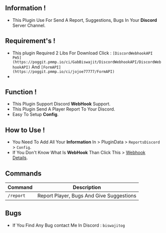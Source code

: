 ## Information !
- This Plugin Use For Send A Report, Suggestions, Bugs In Your **Discord** Server Channel.

## Requirement's !
- This plugin Required 2 Libs For Download Click : `[DiscordWebhookAPI Pm5](https://poggit.pmmp.io/ci/GabBiswajit/DiscordWebhookAPI/DiscordWebhookAPI)` And `[FormAPI](https://poggit.pmmp.io/ci/jojoe77777/FormAPI)`
- 

## Function !
- This Plugin Support Discord **WebHook** Support.
- This Plugin Send A Player Report To Your Discord.
- Easy To Setup **Config**.

## How to Use !
- You Need To Add All Your **Information** In > PluginData > `ReportsDiscord` > `Config`.
- If You Don't Know What Is **WebHook** Than Click This > [Webhook Details](https://support.discord.com/hc/en-us/articles/228383668-Intro-to-Webhooks).

## Commands
|**Command**|**Description**|
|-----------|---------------|
|`/report`|Report Player, Bugs And Give Suggestions|

## Bugs
- If You Find Any Bug contact Me In Discord : `biswajitog`
